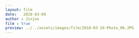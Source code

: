 ```yaml
---
layout: film
date:   2018-03-09
author : Jinjoo
film : true
preview: ../../assets/images/film/2018-03-19-Photo_06.JPG
---
```

